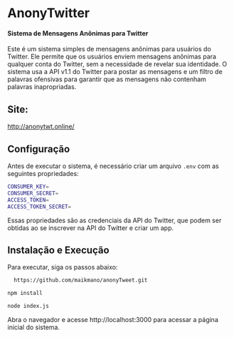 
# AnonyTwitter
#### Sistema de Mensagens Anônimas para Twitter

Este é um sistema simples de mensagens anônimas para usuários do Twitter. Ele permite que os usuários enviem mensagens anônimas para qualquer conta do Twitter, sem a necessidade de revelar sua identidade. O sistema usa a API v1.1 do Twitter para postar as mensagens e um filtro de palavras ofensivas para garantir que as mensagens não contenham palavras inapropriadas.

## Site:
http://anonytwt.online/


## Configuração

Antes de executar o sistema, é necessário criar um arquivo `.env` com as seguintes propriedades:

```bash
CONSUMER_KEY=
CONSUMER_SECRET=
ACCESS_TOKEN=
ACCESS_TOKEN_SECRET=
```
Essas propriedades são as credenciais da API do Twitter, que podem ser obtidas ao se inscrever na API do Twitter e criar um app.

## Instalação e Execução

Para executar, siga os passos abaixo:
```bash
  https://github.com/maikmano/anonyTweet.git
```

```bash
npm install
```

```bash
node index.js
```

Abra o navegador e acesse http://localhost:3000 para acessar a página inicial do sistema.
